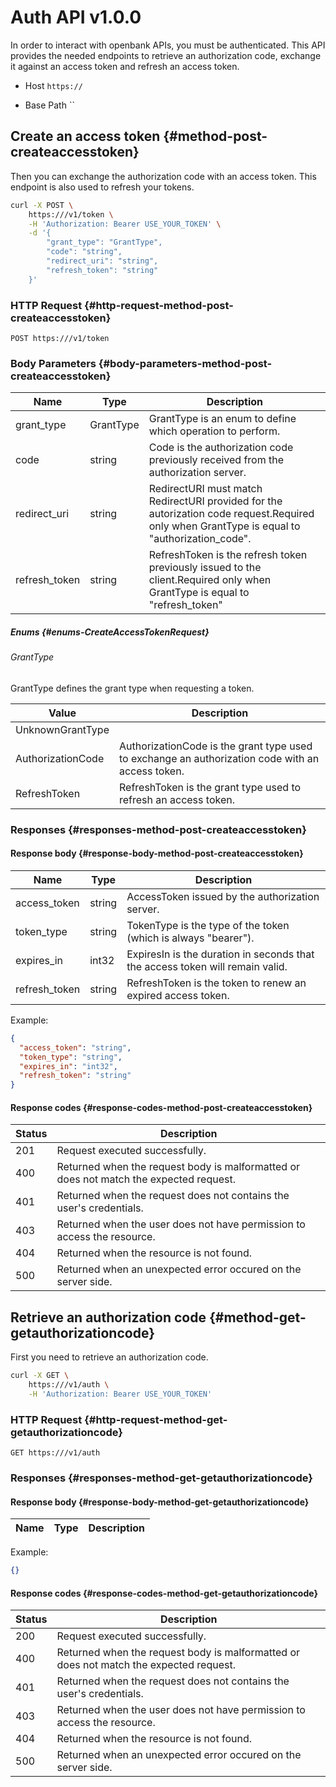 Auth API v1.0.0
===============

In order to interact with openbank APIs, you must be authenticated. This API provides the needed endpoints to retrieve an authorization code, exchange it against an access token and refresh an access token.

* Host `https://`

* Base Path ``

Create an access token {#method-post-createaccesstoken}
-------------------------------------------------------

Then you can exchange the authorization code with an access token. This endpoint is also used to refresh your tokens.

```sh
curl -X POST \
	https:///v1/token \
	-H 'Authorization: Bearer USE_YOUR_TOKEN' \
	-d '{
		"grant_type": "GrantType",
		"code": "string",
		"redirect_uri": "string",
		"refresh_token": "string"
	}'
```

### HTTP Request {#http-request-method-post-createaccesstoken}

`POST https:///v1/token`

### Body Parameters {#body-parameters-method-post-createaccesstoken}

| Name          | Type      | Description                                                                                                                                  |
|---------------|-----------|----------------------------------------------------------------------------------------------------------------------------------------------|
| grant_type    | GrantType | GrantType is an enum to define which operation to perform.                                                                                   |
| code          | string    | Code is the authorization code previously received from the authorization server.                                                            |
| redirect_uri  | string    | RedirectURI must match RedirectURI provided for the autorization code request.Required only when GrantType is equal to "authorization_code". |
| refresh_token | string    | RefreshToken is the refresh token previously issued to the client.Required only when GrantType is equal to "refresh_token"                   |

##### Enums {#enums-CreateAccessTokenRequest}

###### GrantType

GrantType defines the grant type when requesting a token.

| Value             | Description                                                                                      |
|-------------------|--------------------------------------------------------------------------------------------------|
| UnknownGrantType  |                                                                                                  |
| AuthorizationCode | AuthorizationCode is the grant type used to exchange an authorization code with an access token. |
| RefreshToken      | RefreshToken is the grant type used to refresh an access token.                                  |

### Responses {#responses-method-post-createaccesstoken}

#### Response body {#response-body-method-post-createaccesstoken}

| Name          | Type   | Description                                                                   |
|---------------|--------|-------------------------------------------------------------------------------|
| access_token  | string | AccessToken issued by the authorization server.                               |
| token_type    | string | TokenType is the type of the token (which is always "bearer").                |
| expires_in    | int32  | ExpiresIn is the duration in seconds that the access token will remain valid. |
| refresh_token | string | RefreshToken is the token to renew an expired access token.                   |

Example:

```json
{
  "access_token": "string",
  "token_type": "string",
  "expires_in": "int32",
  "refresh_token": "string"
}
```

#### Response codes {#response-codes-method-post-createaccesstoken}

| Status | Description                                                                            |
|--------|----------------------------------------------------------------------------------------|
| 201    | Request executed successfully.                                                         |
| 400    | Returned when the request body is malformatted or does not match the expected request. |
| 401    | Returned when the request does not contains the user's credentials.                    |
| 403    | Returned when the user does not have permission to access the resource.                |
| 404    | Returned when the resource is not found.                                               |
| 500    | Returned when an unexpected error occured on the server side.                          |

Retrieve an authorization code {#method-get-getauthorizationcode}
-----------------------------------------------------------------

First you need to retrieve an authorization code.

```sh
curl -X GET \
	https:///v1/auth \
	-H 'Authorization: Bearer USE_YOUR_TOKEN'
```

### HTTP Request {#http-request-method-get-getauthorizationcode}

`GET https:///v1/auth`

### Responses {#responses-method-get-getauthorizationcode}

#### Response body {#response-body-method-get-getauthorizationcode}

| Name | Type | Description |
|------|------|-------------|

Example:

```json
{}
```

#### Response codes {#response-codes-method-get-getauthorizationcode}

| Status | Description                                                                            |
|--------|----------------------------------------------------------------------------------------|
| 200    | Request executed successfully.                                                         |
| 400    | Returned when the request body is malformatted or does not match the expected request. |
| 401    | Returned when the request does not contains the user's credentials.                    |
| 403    | Returned when the user does not have permission to access the resource.                |
| 404    | Returned when the resource is not found.                                               |
| 500    | Returned when an unexpected error occured on the server side.                          |
